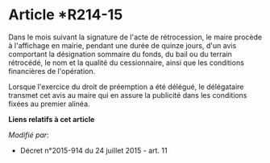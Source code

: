 # Article *R214-15

Dans le mois suivant la signature de l'acte de rétrocession, le maire procède à l'affichage en mairie, pendant une durée de
quinze jours, d'un avis comportant la désignation sommaire du fonds, du bail ou du terrain rétrocédé, le nom et la qualité du
cessionnaire, ainsi que les conditions financières de l'opération.

Lorsque l'exercice du droit de préemption a été délégué, le délégataire transmet cet avis au maire qui en assure la publicité
dans les conditions fixées au premier alinéa.

**Liens relatifs à cet article**

_Modifié par_:

  - Décret n°2015-914 du 24 juillet 2015 - art. 11
